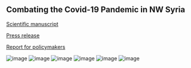 ## Combating the Covid-19 Pandemic in NW Syria

[Scientific manuscript](https://www.medrxiv.org/content/10.1101/2020.08.26.20181990v3)

[Press release](https://raw.githubusercontent.com/jordan-klein/covid-in-NW-Syria/gh-pages/Syria%20-%20Press%20release%20-%20Pax%20Syriana.pdf)

[Report for policymakers](https://raw.githubusercontent.com/jordan-klein/covid-in-NW-Syria/gh-pages/COVID_19_SYRIA_Policy_Report_Pax_Syriana.pdf)

![image](https://raw.githubusercontent.com/jordan-klein/covid-in-NW-Syria/gh-pages/media%20(12).jpg)
![image](https://raw.githubusercontent.com/jordan-klein/covid-in-NW-Syria/gh-pages/media%20(13).jpg)
![image](https://raw.githubusercontent.com/jordan-klein/covid-in-NW-Syria/gh-pages/media%20(3).jpg)
![image](https://raw.githubusercontent.com/jordan-klein/covid-in-NW-Syria/gh-pages/Wounded%20elderly%20in%20North%20Informal%20Camp.jpg)
![image](https://raw.githubusercontent.com/jordan-klein/covid-in-NW-Syria/gh-pages/Covid%20Camp%20Syria.jpg)
![image](https://raw.githubusercontent.com/jordan-klein/covid-in-NW-Syria/gh-pages/Bathing%20in%20an%20informal%20camp.jpg)
